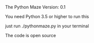 The Python Maze 
Version: 0.1

You need Python 3.5 or higher to run this

just run ./pythonmaze.py in your terminal

The code is open source
